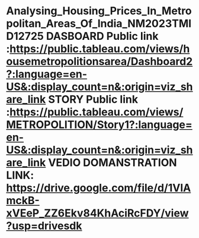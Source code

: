 # Analysing_Housing_Prices_In_Metropolitan_Areas_Of_India_NM2023TMID12725          DASBOARD Public link :https://public.tableau.com/views/housemetropolitionsarea/Dashboard2?:language=en-US&:display_count=n&:origin=viz_share_link                                         STORY Public link :https://public.tableau.com/views/METROPOLITION/Story1?:language=en-US&:display_count=n&:origin=viz_share_link                                          VEDIO DOMANSTRATION LINK: https://drive.google.com/file/d/1VlAmckB-xVEeP_ZZ6Ekv84KhAciRcFDY/view?usp=drivesdk  
